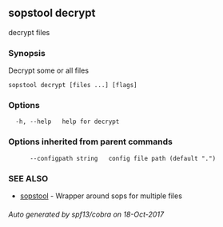 ## sopstool decrypt

decrypt files

### Synopsis


Decrypt some or all files

```
sopstool decrypt [files ...] [flags]
```

### Options

```
  -h, --help   help for decrypt
```

### Options inherited from parent commands

```
      --configpath string   config file path (default ".")
```

### SEE ALSO
* [sopstool](sopstool.md)	 - Wrapper around sops for multiple files

###### Auto generated by spf13/cobra on 18-Oct-2017
